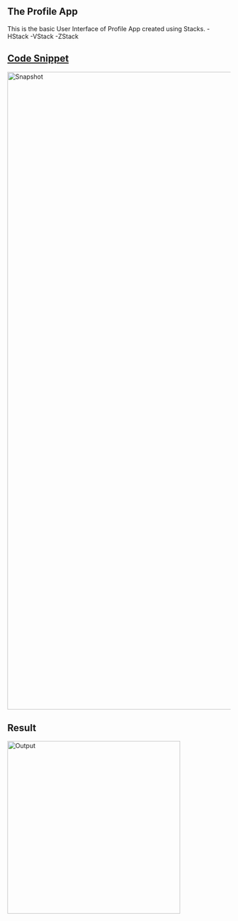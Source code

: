 ## The Profile App
This is the basic User Interface of Profile App created using Stacks.
-HStack
-VStack
-ZStack

## [Code Snippet](ProfileApp01/ProfileApp01/ContentView.swift)
<img width="1440" alt="Snapshot" src="https://github.com/lxmn22nov/SwiftUI/assets/126524753/6f6cc015-766c-4d5b-b478-144d29a4422b">


## Result
<img align="centre" width="390" alt="Output" src="https://github.com/lxmn22nov/SwiftUI/assets/126524753/2fb7e892-42ba-4403-8821-1fb30bd4b50a">



